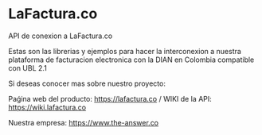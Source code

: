 # LaFactura.co
API de conexion a LaFactura.co

Estas son las librerias y ejemplos para hacer la interconexion a nuestra plataforma de facturacion electronica con la DIAN en Colombia compatible con UBL 2.1

Si deseas conocer mas sobre nuestro proyecto:

Paǵina web del producto: https://lafactura.co / WIKI de la API: https://wiki.lafactura.co

Nuestra empresa: https://www.the-answer.co
